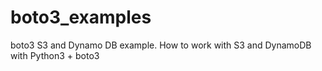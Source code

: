 # boto3_examples
boto3 S3 and Dynamo DB example. How to work with S3 and DynamoDB with Python3 + boto3
